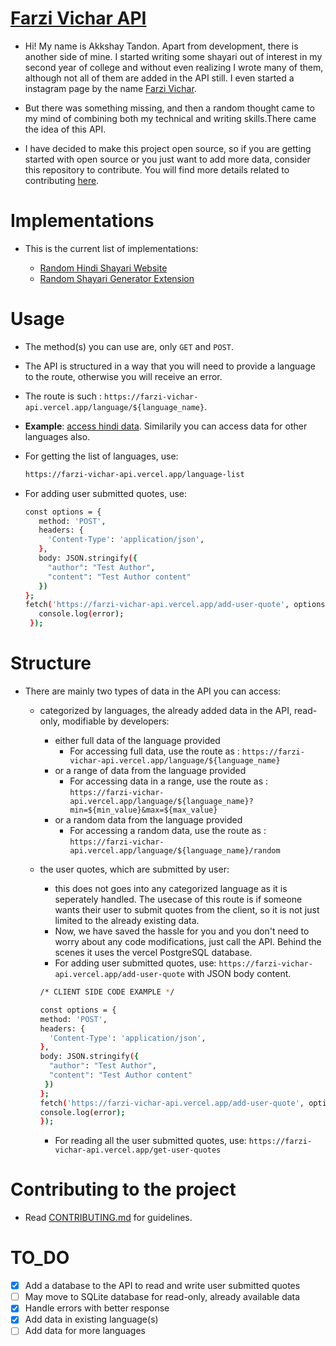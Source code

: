 # [Farzi Vichar API](https://github.com/akkshayTandon/farzi-vichar-api)
- Hi! My name is Akkshay Tandon. Apart from development, there is another side of mine.
I started writing some shayari out of interest in my second year of college and without even realizing I wrote many of them, although not all of them are added in the API still.
I even started a instagram page by the name [Farzi Vichar](https://www.instagram.com/farzivichar/).

- But there was something missing, and then a random thought came to my mind of combining both my technical and writing skills.There came the idea of this API. 

- I have decided to make this project open source, so if you are getting started with open source or you just want to add more data, consider this repository to contribute. You will find more details related to contributing [here](/docs/README.md).

# Implementations
 - This is the current list of implementations:

   - [Random Hindi Shayari Website](https://hindi-shayari.netlify.app/)
   - [Random Shayari Generator Extension](https://microsoftedge.microsoft.com/addons/detail/niaelonohcpmicnibpfegdkndgciphbe)

# Usage
 - The method(s) you can use are, only `GET` and `POST`.
 - The API is structured in a way that you will need to provide a language to the route, otherwise you will receive an error.
 - The route is such : `https://farzi-vichar-api.vercel.app/language/${language_name}`.
 - **Example**: [access hindi data](https://farzi-vichar-api.vercel.app/language/hindi). Similarily you can access data for other languages also.
 - For getting the list of languages, use:
 
   ```bash
   https://farzi-vichar-api.vercel.app/language-list
   ```
 - For adding user submitted quotes, use:

   ```bash
   const options = {
      method: 'POST',
      headers: {
        'Content-Type': 'application/json',
      },
      body: JSON.stringify({
        "author": "Test Author",
        "content": "Test Author content"
      })
   };
   fetch('https://farzi-vichar-api.vercel.app/add-user-quote', options).then(response => response.json()).then(data => console.log(data)).catch((error) => {
      console.log(error);
    });
   ```

# Structure
 - There are mainly two types of data in the API you can access:
    - categorized by languages, the already added data in the API, read-only, modifiable by developers:
      - either full data of the language provided
        - For accessing full data, use the route as : `https://farzi-vichar-api.vercel.app/language/${language_name}`
      - or a range of data from the language provided
        - For accessing data in a range, use the route as : `https://farzi-vichar-api.vercel.app/language/${language_name}?min=${min_value}&max=${max_value}`
      - or a random data from the language provided
        - For accessing a random data, use the route as : `https://farzi-vichar-api.vercel.app/language/${language_name}/random`
    - the user quotes, which are submitted by user:
      - this does not goes into any categorized language as it is seperately handled. The usecase of this route is if someone wants their user to submit quotes from the client, so it is not just limited to the already existing data.
      - Now, we have saved the hassle for you and you don't need to worry about any code modifications, just call the API. Behind the scenes it uses the vercel PostgreSQL database.
      - For adding user submitted quotes, use: `https://farzi-vichar-api.vercel.app/add-user-quote` with JSON body content.

      ```bash
      /* CLIENT SIDE CODE EXAMPLE */

      const options = {
      method: 'POST',
      headers: {
        'Content-Type': 'application/json',
      },
      body: JSON.stringify({
        "author": "Test Author",
        "content": "Test Author content"
       })
      };
      fetch('https://farzi-vichar-api.vercel.app/add-user-quote', options).then(response => response.json()).then(data => console.log(data)).catch((error) => {
      console.log(error);
      });
      ```
      - For reading all the user submitted quotes, use: `https://farzi-vichar-api.vercel.app/get-user-quotes`
# Contributing to the project
 - Read [CONTRIBUTING.md](/docs/README.md) for guidelines.

# TO_DO 
 - [x] Add a database to the API to read and write user submitted quotes
 - [ ] May move to SQLite database for read-only, already available data
 - [x] Handle errors with better response
 - [x] Add data in existing language(s) 
 - [ ] Add data for more languages